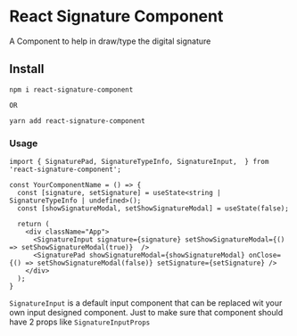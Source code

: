 # React Signature Component

A Component to help in draw/type the digital signature

## Install

```
npm i react-signature-component

OR

yarn add react-signature-component
```

### Usage

```
import { SignaturePad, SignatureTypeInfo, SignatureInput,  } from 'react-signature-component';

const YourComponentName = () => {
  const [signature, setSignature] = useState<string | SignatureTypeInfo | undefined>();
  const [showSignatureModal, setShowSignatureModal] = useState(false);

  return (
    <div className="App">
      <SignatureInput signature={signature} setShowSignatureModal={() => setShowSignatureModal(true)}  />
      <SignaturePad showSignatureModal={showSignatureModal} onClose={() => setShowSignatureModal(false)} setSignature={setSignature} />
    </div>
  );
}
```

`SignatureInput` is a default input component that can be replaced wit your own input designed component. Just to make sure that component should have 2 props like `SignatureInputProps`